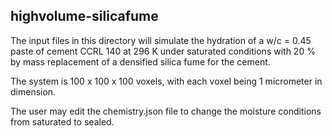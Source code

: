 ## highvolume-silicafume

The input files in this directory will simulate the hydration of a w/c = 0.45 paste
of cement CCRL 140 at 296 K under saturated conditions with 20 % by mass
replacement of a densified silica fume for the cement.

The system is 100 x 100 x 100 voxels, with each voxel being 1 micrometer in
dimension.

The user may edit the chemistry.json file to change the moisture conditions from saturated
to sealed.
